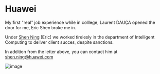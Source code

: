 # Huawei

My first "real" job experience while in colllege, Laurent DAUÇA opened the door for me, Eric Shen broke me in. 

Under [Shen Ning](https://www.linkedin.com/in/eric-shen-b9146b78/) (Eric) we worked tirelesly in the department of Intelligent Computing to deliver client succes, despite sanctions. 

In addition from the letter above, you can contact him at shen.ning@huawei.com

![image](https://github.com/adekrdanet/Huawei-Reference/assets/37037874/4547a4cc-b55e-43c3-b389-53d51ee2a216)
